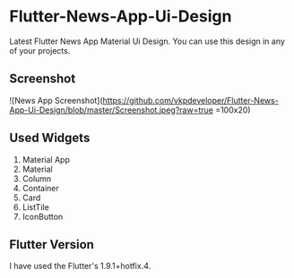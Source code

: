 # Flutter-News-App-Ui-Design
Latest Flutter News App Material Ui Design. You can use this design in any of your projects.

## Screenshot
![News App Screenshot](https://github.com/vkpdeveloper/Flutter-News-App-Ui-Design/blob/master/Screenshot.jpeg?raw=true =100x20)

## Used Widgets
1. Material App
2. Material
3. Column
4. Container
5. Card
6. ListTile
7. IconButton

## Flutter Version

I have used the Flutter's 1.9.1+hotfix.4.
